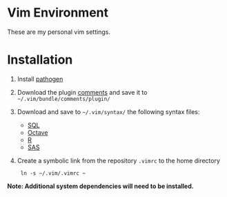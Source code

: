 # Vim Environment

These are my personal vim settings.

# Installation

1. Install [pathogen]
2. Download the plugin [comments] and save it to `~/.vim/bundle/comments/plugin/`
3. Download and save to `~/.vim/syntax/` the following syntax files:
	- [SQL]
	- [Octave]
	- [R]
	- [SAS]
4. Create a symbolic link from the repository `.vimrc` to the home directory

    	ln -s ~/.vim/.vimrc ~

**Note: Additional system dependencies will need to be installed.**

[pathogen]: https://github.com/tpope/vim-pathogen
[comments]: http://www.vim.org/scripts/script.php?script%5Fid=1528
[SQL]: http://www.vim.org/scripts/script.php?script_id=3702
[Octave]: http://www.vim.org/scripts/script.php?script_id=3600
[R]: http://www.vim.org/scripts/script.php?script_id=2984
[SAS]: http://www.vim.org/scripts/script.php?script_id=3522
